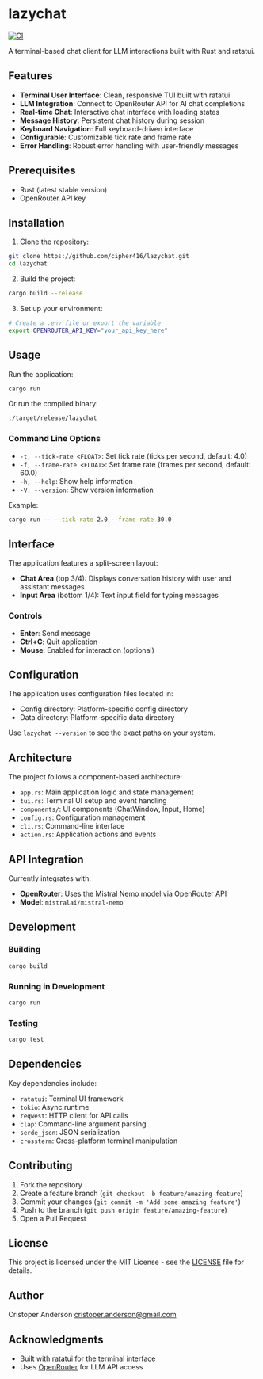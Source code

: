 # lazychat

[![CI](https://github.com/cipher416/lazychat/workflows/CI/badge.svg)](https://github.com/cipher416/lazychat/actions)

A terminal-based chat client for LLM interactions built with Rust and ratatui.

## Features

- **Terminal User Interface**: Clean, responsive TUI built with ratatui
- **LLM Integration**: Connect to OpenRouter API for AI chat completions
- **Real-time Chat**: Interactive chat interface with loading states
- **Message History**: Persistent chat history during session
- **Keyboard Navigation**: Full keyboard-driven interface
- **Configurable**: Customizable tick rate and frame rate
- **Error Handling**: Robust error handling with user-friendly messages

## Prerequisites

- Rust (latest stable version)
- OpenRouter API key

## Installation

1. Clone the repository:

```bash
git clone https://github.com/cipher416/lazychat.git
cd lazychat
```

2. Build the project:

```bash
cargo build --release
```

3. Set up your environment:

```bash
# Create a .env file or export the variable
export OPENROUTER_API_KEY="your_api_key_here"
```

## Usage

Run the application:

```bash
cargo run
```

Or run the compiled binary:

```bash
./target/release/lazychat
```

### Command Line Options

- `-t, --tick-rate <FLOAT>`: Set tick rate (ticks per second, default: 4.0)
- `-f, --frame-rate <FLOAT>`: Set frame rate (frames per second, default: 60.0)
- `-h, --help`: Show help information
- `-V, --version`: Show version information

Example:

```bash
cargo run -- --tick-rate 2.0 --frame-rate 30.0
```

## Interface

The application features a split-screen layout:

- **Chat Area** (top 3/4): Displays conversation history with user and assistant messages
- **Input Area** (bottom 1/4): Text input field for typing messages

### Controls

- **Enter**: Send message
- **Ctrl+C**: Quit application
- **Mouse**: Enabled for interaction (optional)

## Configuration

The application uses configuration files located in:

- Config directory: Platform-specific config directory
- Data directory: Platform-specific data directory

Use `lazychat --version` to see the exact paths on your system.

## Architecture

The project follows a component-based architecture:

- `app.rs`: Main application logic and state management
- `tui.rs`: Terminal UI setup and event handling
- `components/`: UI components (ChatWindow, Input, Home)
- `config.rs`: Configuration management
- `cli.rs`: Command-line interface
- `action.rs`: Application actions and events

## API Integration

Currently integrates with:

- **OpenRouter**: Uses the Mistral Nemo model via OpenRouter API
- **Model**: `mistralai/mistral-nemo`

## Development

### Building

```bash
cargo build
```

### Running in Development

```bash
cargo run
```

### Testing

```bash
cargo test
```

## Dependencies

Key dependencies include:

- `ratatui`: Terminal UI framework
- `tokio`: Async runtime
- `reqwest`: HTTP client for API calls
- `clap`: Command-line argument parsing
- `serde_json`: JSON serialization
- `crossterm`: Cross-platform terminal manipulation

## Contributing

1. Fork the repository
2. Create a feature branch (`git checkout -b feature/amazing-feature`)
3. Commit your changes (`git commit -m 'Add some amazing feature'`)
4. Push to the branch (`git push origin feature/amazing-feature`)
5. Open a Pull Request

## License

This project is licensed under the MIT License - see the [LICENSE](LICENSE) file for details.

## Author

Cristoper Anderson <cristoper.anderson@gmail.com>

## Acknowledgments

- Built with [ratatui](https://github.com/ratatui-org/ratatui) for the terminal interface
- Uses [OpenRouter](https://openrouter.ai/) for LLM API access
